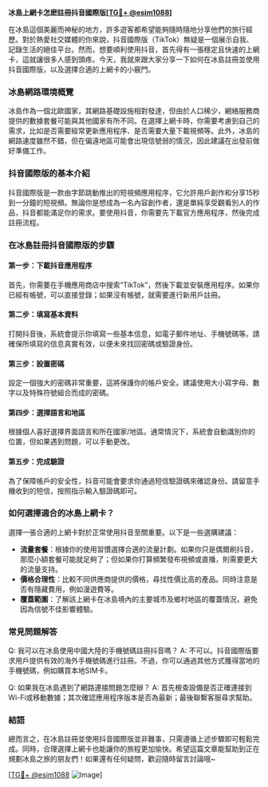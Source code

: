 **冰島上網卡怎麽註冊抖音國際版[[TG💪+ @esim1088](https://t.me/s/esim1088)]**

在冰島這個美麗而神秘的地方，許多遊客都希望能夠隨時隨地分享他們的旅行經歷。對於熱愛社交媒體的你來說，抖音國際版（TikTok）無疑是一個展示自我、記錄生活的絕佳平台。然而，想要順利使用抖音，首先得有一張穩定且快速的上網卡，這就讓很多人感到頭疼。今天，我就來跟大家分享一下如何在冰島註冊並使用抖音國際版，以及選擇合適的上網卡的小竅門。

### 冰島網路環境概覽

冰島作為一個北歐國家，其網路基礎設施相對發達，但由於人口稀少，網絡服務商提供的數據套餐可能與其他國家有所不同。在選擇上網卡時，你需要考慮到自己的需求，比如是否需要經常更新應用程序、是否需要大量下載視頻等。此外，冰島的網路速度雖然不錯，但在偏遠地區可能會出現信號弱的情況，因此建議在出發前做好準備工作。

### 抖音國際版的基本介紹

抖音國際版是一款由字節跳動推出的短視頻應用程序，它允許用戶創作和分享15秒到一分鐘的短視頻。無論你是想成為一名內容創作者，還是單純享受觀看別人的作品，抖音都能滿足你的需求。要使用抖音，你需要先下載官方應用程序，然後完成註冊流程。

### 在冰島註冊抖音國際版的步驟

#### 第一步：下載抖音應用程序
首先，你需要在手機應用商店中搜索“TikTok”，然後下載並安裝應用程序。如果你已經有帳號，可以直接登錄；如果沒有帳號，就需要進行新用戶註冊。

#### 第二步：填寫基本資料
打開抖音後，系統會提示你填寫一些基本信息，如電子郵件地址、手機號碼等。請確保所填寫的信息真實有效，以便未來找回密碼或驗證身份。

#### 第三步：設置密碼
設定一個強大的密碼非常重要，這將保護你的帳戶安全。建議使用大小寫字母、數字以及特殊符號組合而成的密碼。

#### 第四步：選擇語言和地區
根據個人喜好選擇界面語言和所在國家/地區。通常情況下，系統會自動識別你的位置，但如果遇到問題，可以手動更改。

#### 第五步：完成驗證
為了保障帳戶的安全性，抖音可能會要求你通過短信驗證碼來確認身份。請留意手機收到的短信，按照指示輸入驗證碼即可。

### 如何選擇適合的冰島上網卡？

選擇一張合適的上網卡對於正常使用抖音至關重要。以下是一些選購建議：

- **流量套餐**：根據你的使用習慣選擇合適的流量計劃。如果你只是偶爾刷抖音，那麼小額套餐可能就足夠了；但如果你打算頻繁發布視頻或直播，則需要更大的流量支持。
- **價格合理性**：比較不同供應商提供的價格，尋找性價比高的產品。同時注意是否有隱藏費用，例如漫遊費等。
- **覆蓋範圍**：了解該上網卡在冰島境內的主要城市及鄉村地區的覆蓋情況，避免因為信號不佳影響體驗。

### 常見問題解答

Q: 我可以在冰島使用中國大陸的手機號碼註冊抖音嗎？
A: 不可以。抖音國際版要求用戶提供有效的海外手機號碼進行註冊。不過，你可以通過其他方式獲得當地的手機號碼，例如購買本地SIM卡。

Q: 如果我在冰島遇到了網路連接問題怎麼辦？
A: 首先檢查設備是否正確連接到Wi-Fi或移動數據；其次確認應用程序版本是否為最新；最後聯繫客服尋求幫助。

### 結語

總而言之，在冰島註冊並使用抖音國際版並非難事，只需遵循上述步驟即可輕鬆完成。同時，合理選擇上網卡也能讓你的旅程更加愉快。希望這篇文章能幫助到正在規劃冰島之旅的朋友們！如果還有任何疑問，歡迎隨時留言討論哦~

[[TG💪+ @esim1088](https://t.me/s/esim1088) ![Image](https://i.postimg.cc/4NQfJmqS/Snipaste-2025-05-13-00-14-12.png)]